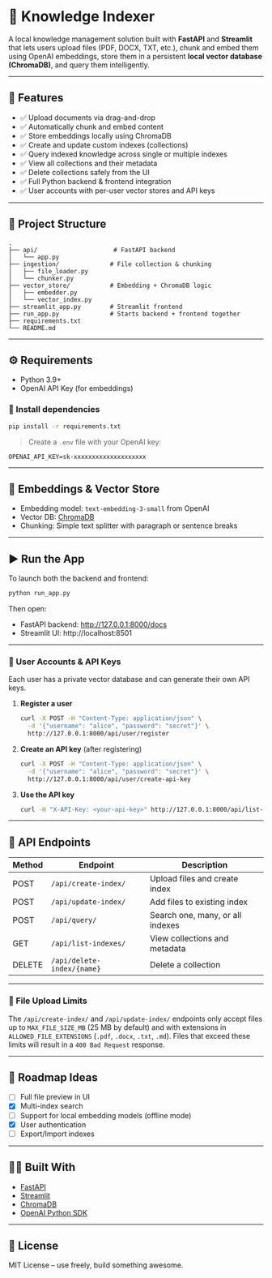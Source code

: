 # 🧠 Knowledge Indexer

A local knowledge management solution built with **FastAPI** and **Streamlit** that lets users upload files (PDF, DOCX, TXT, etc.), chunk and embed them using OpenAI embeddings, store them in a persistent **local vector database (ChromaDB)**, and query them intelligently.

---

## 🚀 Features

- ✅ Upload documents via drag-and-drop
- ✅ Automatically chunk and embed content
- ✅ Store embeddings locally using ChromaDB
- ✅ Create and update custom indexes (collections)
- ✅ Query indexed knowledge across single or multiple indexes
- ✅ View all collections and their metadata
- ✅ Delete collections safely from the UI
- ✅ Full Python backend & frontend integration
- ✅ User accounts with per-user vector stores and API keys

---

## 📁 Project Structure

```
.
├── api/                     # FastAPI backend
│   └── app.py
├── ingestion/              # File collection & chunking
│   ├── file_loader.py
│   └── chunker.py
├── vector_store/           # Embedding + ChromaDB logic
│   ├── embedder.py
│   └── vector_index.py
├── streamlit_app.py        # Streamlit frontend
├── run_app.py              # Starts backend + frontend together
├── requirements.txt
└── README.md
```

---

## ⚙️ Requirements

- Python 3.9+
- OpenAI API Key (for embeddings)

### 🔧 Install dependencies

```bash
pip install -r requirements.txt
```

> Create a `.env` file with your OpenAI key:
```
OPENAI_API_KEY=sk-xxxxxxxxxxxxxxxxxxxx
```

---

## 🧠 Embeddings & Vector Store

- Embedding model: `text-embedding-3-small` from OpenAI
- Vector DB: [ChromaDB](https://www.trychroma.com/)
- Chunking: Simple text splitter with paragraph or sentence breaks

---

## ▶️ Run the App

To launch both the backend and frontend:

```bash
python run_app.py
```

Then open:
- FastAPI backend: http://127.0.0.1:8000/docs
- Streamlit UI: http://localhost:8501

---

### 🔐 User Accounts & API Keys

Each user has a private vector database and can generate their own API keys.

1. **Register a user**

   ```bash
   curl -X POST -H "Content-Type: application/json" \
     -d '{"username": "alice", "password": "secret"}' \
     http://127.0.0.1:8000/api/user/register
   ```

2. **Create an API key** (after registering)

   ```bash
   curl -X POST -H "Content-Type: application/json" \
     -d '{"username": "alice", "password": "secret"}' \
     http://127.0.0.1:8000/api/user/create-api-key
   ```

3. **Use the API key**

   ```bash
   curl -H "X-API-Key: <your-api-key>" http://127.0.0.1:8000/api/list-indexes/
   ```

---

## 🧪 API Endpoints

| Method | Endpoint                  | Description                      |
|--------|---------------------------|----------------------------------|
| POST   | `/api/create-index/`          | Upload files and create index   |
| POST   | `/api/update-index/`          | Add files to existing index     |
| POST   | `/api/query/`                 | Search one, many, or all indexes |
| GET    | `/api/list-indexes/`          | View collections and metadata   |
| DELETE | `/api/delete-index/{name}`    | Delete a collection             |

---

### 📄 File Upload Limits

The `/api/create-index/` and `/api/update-index/` endpoints only accept files up to
`MAX_FILE_SIZE_MB` (25 MB by default) and with extensions in
`ALLOWED_FILE_EXTENSIONS` (`.pdf`, `.docx`, `.txt`, `.md`). Files that exceed
these limits will result in a `400 Bad Request` response.

---

## 📌 Roadmap Ideas

- [ ] Full file preview in UI
- [x] Multi-index search
- [ ] Support for local embedding models (offline mode)
- [x] User authentication
- [ ] Export/Import indexes

---

## 🧑‍💻 Built With

- [FastAPI](https://fastapi.tiangolo.com/)
- [Streamlit](https://streamlit.io/)
- [ChromaDB](https://www.trychroma.com/)
- [OpenAI Python SDK](https://github.com/openai/openai-python)

---

## 📝 License

MIT License – use freely, build something awesome.
